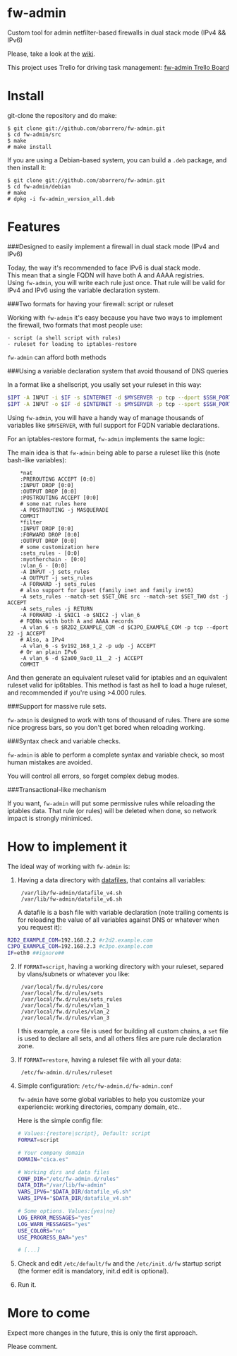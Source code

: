 fw-admin
========

Custom tool for admin netfilter-based firewalls in dual stack mode (IPv4 &amp;&amp; IPv6)

Please, take a look at the [wiki](https://github.com/aborrero/fw-admin/wiki/).

This project uses Trello for driving task management: [fw-admin Trello Board](https://trello.com/board/fw-admin/510f801434c7ade26e003ac4)


Install
=======

git-clone the repository and do make:

	$ git clone git://github.com/aborrero/fw-admin.git
	$ cd fw-admin/src
	$ make
	# make install

If you are using a Debian-based system, you can build a `.deb` package, and then install it:

	$ git clone git://github.com/aborrero/fw-admin.git
	$ cd fw-admin/debian
	# make
	# dpkg -i fw-admin_version_all.deb

Features
========

###Designed to easily implement a firewall in dual stack mode (IPv4 and IPv6)

Today, the way it's recommended to face IPv6 is dual stack mode.  
This mean that a single FQDN will have both A and AAAA registries.  
Using `fw-admin`, you will write each rule just once. That rule will be valid for IPv4 and IPv6 using the variable declaration system.  


###Two formats for having your firewall: script or ruleset

Working with `fw-admin` it's easy because you have two ways to implement the firewall, two formats that most people use:

	· script (a shell script with rules)
	· ruleset for loading to iptables-restore

`fw-admin` can afford both methods

###Using a variable declaration system that avoid thousand of DNS queries

In a format like a shellscript, you usally set your ruleset in this way:  

```bash
$IPT -A INPUT -i $IF -s $INTERNET -d $MYSERVER -p tcp --dport $SSH_PORT -j ACCEPT
$IPT -A INPUT -o $IF -d $INTERNET -s $MYSERVER -p tcp --sport $SSH_PORT -j ACCEPT
```

Using `fw-admin`, you will have a handy way of manage thousands of variables like `$MYSERVER`, with full support for FQDN variable declarations.

For an iptables-restore format, `fw-admin` implements the same logic:

The main idea is that `fw-admin` being able to parse a ruleset like this (note bash-like variables):

		*nat
		:PREROUTING ACCEPT [0:0]
		:INPUT DROP [0:0]
		:OUTPUT DROP [0:0]
		:POSTROUTING ACCEPT [0:0]
		# some nat rules here
		-A POSTROUTING -j MASQUERADE
		COMMIT
		*filter
		:INPUT DROP [0:0]
		:FORWARD DROP [0:0]
		:OUTPUT DROP [0:0]
		# some customization here
		:sets_rules - [0:0]
		:myotherchain - [0:0]
		:vlan_6 - [0:0]
		-A INPUT -j sets_rules
		-A OUTPUT -j sets_rules
		-A FORWARD -j sets_rules
		# also support for ipset (family inet and family inet6)
		-A sets_rules --match-set $SET_ONE src --match-set $SET_TWO dst -j ACCEPT
		-A sets_rules -j RETURN
		-A FORWARD -i $NIC1 -o $NIC2 -j vlan_6
		# FQDNs with both A and AAAA records
		-A vlan_6 -s $R2D2_EXAMPLE_COM -d $C3PO_EXAMPLE_COM -p tcp --dport 22 -j ACCEPT
		# Also, a IPv4
		-A vlan_6 -s $v192_168_1_2 -p udp -j ACCEPT
		# Or an plain IPv6
		-A vlan_6 -d $2a00_9ac0_11__2 -j ACCEPT
		COMMIT

And then generate an equivalent ruleset valid for iptables and an equivalent ruleset valid for ip6tables.
This method is fast as hell to load a huge ruleset, and recommended if you're using >4.000 rules.


###Support for massive rule sets.

`fw-admin` is designed to work with tons of thousand of rules. There are some nice progress bars, so you don't get bored when reloading working.

###Syntax check and variable checks.

`fw-admin` is able to perform a complete syntax and variable check, so most human mistakes are avoided.

You will control all errors, so forget complex debug modes.

###Transactional-like mechanism

If you want, `fw-admin` will put some permissive rules while reloading the iptables data. That rule (or rules) will be deleted when done, so network impact is strongly minimiced.


How to implement it
===================

The ideal way of working with `fw-admin` is:  

1. Having a data directory with [datafiles](https://github.com/aborrero/fw-admin/wiki/Datafiles), that contains all variables:

		/var/lib/fw-admin/datafile_v4.sh
		/var/lib/fw-admin/datafile_v6.sh

	A datafile is a bash file with variable declaration (note trailing coments is for reloading the value of all variables against DNS or whatever when you request it):
```bash
R2D2_EXAMPLE_COM=192.168.2.2 #r2d2.example.com
C3PO_EXAMPLE_COM=192.168.2.3 #c3po.example.com
IF=eth0 ##ignore##
```

2. If `FORMAT=script`, having a working directory with your ruleset, separed by vlans/subnets or whatever you like:

		/var/local/fw.d/rules/core
		/var/local/fw.d/rules/sets
		/var/local/fw.d/rules/sets_rules
		/var/local/fw.d/rules/vlan_1
		/var/local/fw.d/rules/vlan_2
		/var/local/fw.d/rules/vlan_3

	I this example, a `core` file is used for building all custom chains, a `set` file is used to declare all sets, and all others files are pure rule declaration zone.  

3. If `FORMAT=restore`, having a ruleset file with all your data:

		/etc/fw-admin.d/rules/ruleset

4. Simple configuration: `/etc/fw-admin.d/fw-admin.conf`

	`fw-admin` have some global variables to help you customize your experiencie: working directories, company domain, etc..

	Here is the simple config file: 

	```bash
	# Values:{restore|script}, Default: script
	FORMAT=script

	# Your company domain
	DOMAIN="cica.es"

	# Working dirs and data files
	CONF_DIR="/etc/fw-admin.d/rules"
	DATA_DIR="/var/lib/fw-admin"
	VARS_IPV6="$DATA_DIR/datafile_v6.sh"
	VARS_IPV4="$DATA_DIR/datafile_v4.sh"

	# Some options. Values:{yes|no}
	LOG_ERROR_MESSAGES="yes"
	LOG_WARN_MESSAGES="yes"
	USE_COLORS="no"
	USE_PROGRESS_BAR="yes"

	# [...]
	```

5. Check and edit `/etc/default/fw` and the `/etc/init.d/fw` startup script (the former edit is mandatory, init.d edit is optional).

6. Run it.



More to come
============

Expect more changes in the future, this is only the first approach.

Please comment.
